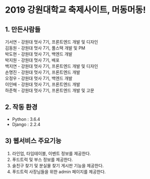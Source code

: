 # 2019 강원대학교 축제사이트, 머동머동!

## 1. 만든사람들
기서연 - 강원대 멋사 7기, 프론트엔드 개발 및 디자인<br/>
김동원 - 강원대 멋사 7기, 풀스택 개발 및 PM<br/>
박도현 - 강원대 멋사 7기, 백엔드 개발<br/>
박지원 - 강원대 멋사 7기, 배포 <br/>
백지연 - 강원대 멋사 7기, 프론트엔드 개발 및 디자인<br/>
손명진 - 강원대 멋사 7기, 프론트엔드 개발<br/>
오정우 - 강원대 멋사 7기, 백엔드 개발<br/>
이인배 - 강원대 멋사 7기, 프론트엔드 개발<br/>
하준혁 - 강원대 멋사 7기, 프론트엔드 개발 및 고문<br/>

## 2. 작동 환경
* Python : 3.6.4
* Django : 2.2.4


## 3) 웹서비스 주요기능
1. 라인업, 타임테이블, 이벤트 정보를 제공한다.
2. 푸드트럭 및 부스 정보를 제공한다.
3. 술친구 찾기 및 분실물 찾기 게시판 기능을 제공한다.
4. 푸드트럭 사장님들을 위한 admin 페이지를 제공한다.

<!-- ## 5. 주요 소스 코드
### 1. 도커를 활용한 개발, 테스트, 배포 환경
```/docker/dev/Dockerfile``` [<a href="/docker/dev/Dockerfile">이동</a>] 개발 환경을 위한 이미지<br/>
```/docker/dev/docker-compose.yml``` [<a href="/docker/dev/docker-compose.yml">이동</a>] 개발 환경 작동 파일<br/>
```/floweryroad/settings/development.py``` [<a href="/floweryroad/settings/development.py">이동</a>] 개발 settings
<br/><br/>
```/docker/test/docker-compose.yml``` [<a href="/docker/test/docker-compose.yml">이동</a>] 테스트 환경 작동파일
<br/><br/>
```/docker/prod/Dockerfile``` [<a href="/docker/prod/Dockerfile">이동</a>] 배포 환경을 위한 이미지<br/>
```/docker/prod/docker-compose.yml``` [<a href="/docker/prod/docker-compose.yml">이동</a>] 배포 환경 작동파일<br/>
```/floweryroad/settings/docker_production.py``` [<a href="/floweryroad/settings/docker_production.py">이동</a>] 테스트, 배포 settings
<br/><br/>
```/pipeline``` [<a href="/pipeline">이동</a>] 배포 파이프라인 -->
